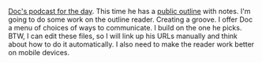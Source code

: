 <a href="http://scripting.com/2020/01/17/docCastThursday.mp3">Doc's podcast for the day</a>. This time he has a <a href="http://instantoutliner.com/f6">public outline</a> with notes. I'm going to do some work on the outline reader. Creating a groove. I offer Doc a menu of choices of ways to communicate. I build on the one he picks. BTW, I can edit these files, so I will link up his URLs manually and think about how to do it automatically. I also need to make the reader work better on mobile devices. 
